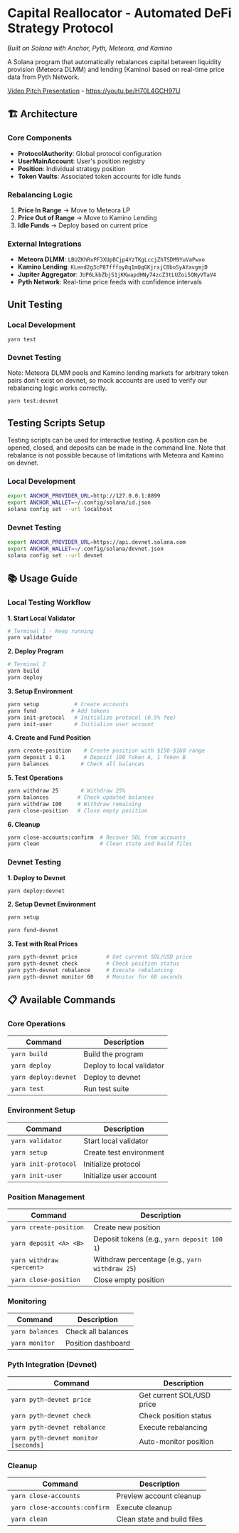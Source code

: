 # Capital Reallocator - Automated DeFi Strategy Protocol

*Built on Solana with Anchor, Pyth, Meteora, and Kamino*

A Solana program that automatically rebalances capital between liquidity provision (Meteora DLMM) and lending (Kamino) based on real-time price data from Pyth Network.

[Video Pitch Presentation](https://youtu.be/H70L4GCH97U) - https://youtu.be/H70L4GCH97U

## 🏗️ Architecture

### Core Components
- **ProtocolAuthority**: Global protocol configuration
- **UserMainAccount**: User's position registry  
- **Position**: Individual strategy position
- **Token Vaults**: Associated token accounts for idle funds

### Rebalancing Logic
1. **Price In Range** → Move to Meteora LP
2. **Price Out of Range** → Move to Kamino Lending
3. **Idle Funds** → Deploy based on current price

### External Integrations
- **Meteora DLMM**: `LBUZKhRxPF3XUpBCjp4YzTKgLccjZhTSDM9YuVaPwxo`
- **Kamino Lending**: `KLend2g3cP87fffoy8q1mQqGKjrxjC8boSyAYavgmjD`
- **Jupiter Aggregator**: `JUP6LkbZbjS1jKKwapdHNy74zcZ3tLUZoi5QNyVTaV4`
- **Pyth Network**: Real-time price feeds with confidence intervals

## Unit Testing

### Local Development
`yarn test`

### Devnet Testing
Note: Meteora DLMM pools and Kamino lending markets for arbitrary token pairs don't exist on devnet, so mock accounts are used to verify our rebalancing logic works correctly.

`yarn test:devnet`


## Testing Scripts Setup
Testing scripts can be used for interactive testing. A position can be opened, closed, and deposits can be made in the command line. Note that rebalance is not possible because of limitations with Meteora and Kamino on devnet.

### Local Development
```bash
export ANCHOR_PROVIDER_URL=http://127.0.0.1:8899
export ANCHOR_WALLET=~/.config/solana/id.json
solana config set --url localhost
```

### Devnet Testing
```bash
export ANCHOR_PROVIDER_URL=https://api.devnet.solana.com
export ANCHOR_WALLET=~/.config/solana/devnet.json
solana config set --url devnet
```

## 📚 Usage Guide

### Local Testing Workflow

**1. Start Local Validator**
```bash
# Terminal 1 - Keep running
yarn validator
```

**2. Deploy Program**
```bash
# Terminal 2
yarn build
yarn deploy
```

**3. Setup Environment**
```bash
yarn setup           # Create accounts
yarn fund           # Add tokens
yarn init-protocol   # Initialize protocol (0.5% fee)
yarn init-user       # Initialize user account
```

**4. Create and Fund Position**
```bash
yarn create-position    # Create position with $150-$160 range
yarn deposit 1 0.1      # Deposit 100 Token A, 1 Token B
yarn balances          # Check all balances
```

**5. Test Operations**
```bash
yarn withdraw 25       # Withdraw 25%
yarn balances         # Check updated balances
yarn withdraw 100     # Withdraw remaining
yarn close-position   # Close empty position
```

**6. Cleanup**
```bash
yarn close-accounts:confirm  # Recover SOL from accounts
yarn clean                   # Clean state and build files
```

### Devnet Testing

**1. Deploy to Devnet**
```bash
yarn deploy:devnet
```

**2. Setup Devnet Environment**
```bash
yarn setup

yarn fund-devnet
```
**3. Test with Real Prices**
```bash
yarn pyth-devnet price         # Get current SOL/USD price
yarn pyth-devnet check         # Check position status
yarn pyth-devnet rebalance     # Execute rebalancing
yarn pyth-devnet monitor 60    # Monitor for 60 seconds
```

## 📋 Available Commands

### Core Operations
| Command | Description |
|---------|-------------|
| `yarn build` | Build the program |
| `yarn deploy` | Deploy to local validator |
| `yarn deploy:devnet` | Deploy to devnet |
| `yarn test` | Run test suite |

### Environment Setup
| Command | Description |
|---------|-------------|
| `yarn validator` | Start local validator |
| `yarn setup` | Create test environment |
| `yarn init-protocol` | Initialize protocol |
| `yarn init-user` | Initialize user account |

### Position Management
| Command | Description |
|---------|-------------|
| `yarn create-position` | Create new position |
| `yarn deposit <A> <B>` | Deposit tokens (e.g., `yarn deposit 100 1`) |
| `yarn withdraw <percent>` | Withdraw percentage (e.g., `yarn withdraw 25`) |
| `yarn close-position` | Close empty position |

### Monitoring
| Command | Description |
|---------|-------------|
| `yarn balances` | Check all balances |
| `yarn monitor` | Position dashboard |

### Pyth Integration (Devnet)
| Command | Description |
|---------|-------------|
| `yarn pyth-devnet price` | Get current SOL/USD price |
| `yarn pyth-devnet check` | Check position status |
| `yarn pyth-devnet rebalance` | Execute rebalancing |
| `yarn pyth-devnet monitor [seconds]` | Auto-monitor position |

### Cleanup
| Command | Description |
|---------|-------------|
| `yarn close-accounts` | Preview account cleanup |
| `yarn close-accounts:confirm` | Execute cleanup |
| `yarn clean` | Clean state and build files |


